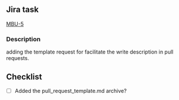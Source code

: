 ## Jira task
[MBU-5](https://memebattle.atlassian.net/browse/MBU-5)

### Description
adding the template request for facilitate the write description in pull requests.

## Checklist
- [ ] Added the pull_request_template.md archive?